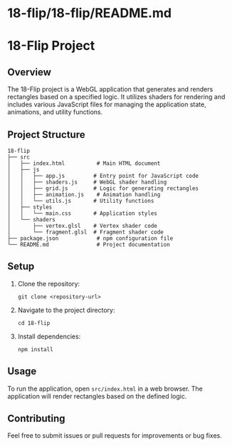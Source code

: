 # 18-flip/18-flip/README.md

# 18-Flip Project

## Overview
The 18-Flip project is a WebGL application that generates and renders rectangles based on a specified logic. It utilizes shaders for rendering and includes various JavaScript files for managing the application state, animations, and utility functions.

## Project Structure
```
18-flip
├── src
│   ├── index.html          # Main HTML document
│   ├── js
│   │   ├── app.js         # Entry point for JavaScript code
│   │   ├── shaders.js     # WebGL shader handling
│   │   ├── grid.js        # Logic for generating rectangles
│   │   ├── animation.js    # Animation handling
│   │   └── utils.js       # Utility functions
│   ├── styles
│   │   └── main.css       # Application styles
│   └── shaders
│       ├── vertex.glsl    # Vertex shader code
│       └── fragment.glsl  # Fragment shader code
├── package.json            # npm configuration file
└── README.md               # Project documentation
```

## Setup
1. Clone the repository:
   ```
   git clone <repository-url>
   ```
2. Navigate to the project directory:
   ```
   cd 18-flip
   ```
3. Install dependencies:
   ```
   npm install
   ```

## Usage
To run the application, open `src/index.html` in a web browser. The application will render rectangles based on the defined logic.

## Contributing
Feel free to submit issues or pull requests for improvements or bug fixes.